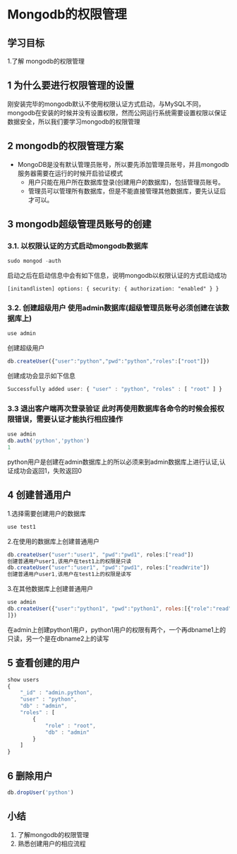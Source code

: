 # Mongodb的权限管理

## 学习目标

1.了解 mongodb的权限管理

## 1 为什么要进行权限管理的设置

  刚安装完毕的mongodb默认不使用权限认证方式启动，与MySQL不同，mongodb在安装的时候并没有设置权限，然而公网运行系统需要设置权限以保证数据安全，所以我们要学习mongodb的权限管理

## 2 mongodb的权限管理方案

- MongoDB是没有默认管理员账号，所以要先添加管理员账号，并且mongodb服务器需要在运行的时候开启验证模式
  - 用户只能在用户所在数据库登录(创建用户的数据库)，包括管理员账号。
  - 管理员可以管理所有数据库，但是不能直接管理其他数据库，要先认证后才可以。

## 3 mongodb超级管理员账号的创建

### 3.1. 以权限认证的方式启动mongodb数据库

```js
sudo mongod -auth
```

启动之后在启动信息中会有如下信息，说明mongodb以权限认证的方式启动成功

```
[initandlisten] options: { security: { authorization: "enabled" } }
```

### 3.2. 创建超级用户 使用admin数据库(超级管理员账号必须创建在该数据库上)

```js
use admin
```

创建超级用户

```js
db.createUser({"user":"python","pwd":"python","roles":["root"]})
```

创建成功会显示如下信息

```js
Successfully added user: { "user" : "python", "roles" : [ "root" ] }
```

### 3.3 退出客户端再次登录验证 此时再使用数据库各命令的时候会报权限错误，需要认证才能执行相应操作

```js
use admin
db.auth('python','python')
1
```

python用户是创建在admin数据库上的所以必须来到admin数据库上进行认证,认证成功会返回1，失败返回0

## 4 创建普通用户

1.选择需要创建用户的数据库

```js
use test1
```

2.在使用的数据库上创建普通用户

```js
db.createUser("user":"user1", "pwd":"pwd1", roles:["read"])
创建普通用户user1,该用户在test1上的权限是只读
db.createUser("user":"user1", "pwd":"pwd1", roles:["readWrite"])
创建普通用户user1,该用户在test1上的权限是读写
```

3.在其他数据库上创建普通用户

```js
use admin
db.createUser({"user":"python1", "pwd":"python1", roles:[{"role":"read","db":"dbname1"},{"role":"readWrite","db":"dbname2"}
]})
```

在admin上创建python1用户，python1用户的权限有两个，一个再dbname1上的只读，另一个是在dbname2上的读写

## 5 查看创建的用户

```js
show users
{
    "_id" : "admin.python",
    "user" : "python",
    "db" : "admin",
    "roles" : [
        {
            "role" : "root",
            "db" : "admin"
        }
    ]
}
```

## 6 删除用户

```js
db.dropUser('python')
```

## 小结

1. 了解mongodb的权限管理
2. 熟悉创建用户的相应流程